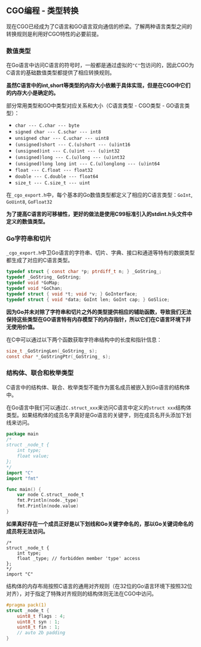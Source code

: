 CGO编程 - 类型转换
----------------

现在CGO已经成为了C语言和GO语言双向通信的桥梁。了解两种语言类型之间的转换规则是利用好CGO特性的必要前提。


### 数值类型

在Go语言中访问C语言的符号时，一般都是通过虚拟的`"C"`包访问的，因此CGO为C语言的基础数值类型都提供了相应转换规则。

__虽然C语言中的int,short等类型的内存大小依赖于具体实现，但是在CGO中它们的内存大小是确定的。__

部分常用类型和GO中类型对应关系和大小（C语言类型 - CGO类型 - GO语言类型）：
 * `char --- C.char --- byte`
 * `signed char --- C.schar --- int8`
 * `unsigned char --- C.uchar --- uint8`
 * `(unsigned)short --- C.(u)short --- (u)int16`
 * `(unsigned)int --- C.(u)int --- (u)int32`
 * `(unsigned)long --- C.(u)long --- (u)int32`
 * `(unsigned)long long int --- C.(u)longlong --- (u)int64`
 * `float --- C.float --- float32`
 * `double --- C.double --- float64`
 * `size_t --- C.size_t --- uint`

在`_cgo_export.h`中，每个基本的Go数值类型都定义了相应的C语言类型：`GoInt`, `GoUint8`, `GoFloat32`

__为了提高C语言的可移植性，更好的做法是使用C99标准引入的stdint.h头文件中定义的数值类型。__


### Go字符串和切片

`_cgo_export.h`中卫Go语言的字符串、切片、字典、接口和通道等特有的数据类型都生成了对应的C语言类型。
```c
typedef struct { const char *p; ptrdiff_t n; } _GoString_;
typedef _GoString_ GoString;
typedef void *GoMap;
typedef void *GoChan;
typedef struct { void *t; void *v; } GoInterface;
typedef struct { void *data; GoInt len; GoInt cap; } GoSlice;
```

__因为Go并未对除了字符串和切片之外的类型提供相应的辅助函数，导致我们无法保持这些类型在GO语言特有内存模型下的内存指针，所以它们在C语言环境下并无使用价值。__

在C中可以通过以下两个函数获取字符串结构中的长度和指针信息：
```c
size_t _GoStringLen(_GoString_ s);
const char *_GoStringPtr(_GoString_ s);
```


### 结构体、联合和枚举类型

C语言中的结构体、联合、枚举类型不能作为匿名成员被嵌入到Go语言的结构体中。

在Go语言中我们可以通过`C.struct_xxx`来访问C语言中定义的`struct xxx`结构体类型。如果结构体的成员名字真好是Go语言的关键字，则在成员名开头添加下划线来访问。
```go
package main
/*
struct _node_t {
    int type;
    float value;
};
*/
import "C"
import "fmt"

func main() {
	var node C.struct__node_t
    fmt.Println(node._type)
    fmt.Println(node.value)
}
```

__如果真好存在一个成员正好是以下划线和Go关键字命名的，那以Go关键词命名的成员将无法访问。__
```cgo
/*
struct _node_t {
    int type;
    float _type; // forbidden member 'type' access
};
*/
import "C"
```

结构体的内存布局按照C语言的通用对齐规则（在32位的Go语言环境下按照32位对齐），对于指定了特殊对齐规则的结构体则无法在CGO中访问。
```c
#pragma pack(1)
struct _node_t {
    uint8_t flags : 4;
    uint8_t syn : 1;
    uint8_t fin : 1;
    // auto 2b padding
}
```






